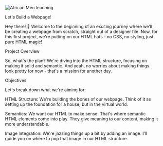 <img src="https://www.shutterstock.com/video/clip-1081470401-diverse-modern-office-motivated-black-businessman-leads" alt="African Men teaching">

Let's Build a Webpage!

Hey there! 👋 Welcome to the beginning of an exciting journey where we'll be creating a webpage from scratch, straight out of a designer file. Now, for this first project, we're putting on our HTML hats - no CSS, no styling, just pure HTML magic!

Project Overview

So, what's the plan? We're diving into the HTML structure, focusing on making it solid and semantic. And yeah, no worries about making things look pretty for now - that's a mission for another day.

Objectives

Let's break down what we're aiming for:

HTML Structure: We're building the bones of our webpage. Think of it as setting up the foundation for a house, but in the virtual world.

Semantics: We want our HTML to make sense. That's where semantic HTML elements come into play. They give meaning to our content, making it more understandable.

Image Integration: We're jazzing things up a bit by adding an image. I'll guide you on where to pop that image in our HTML structure.
